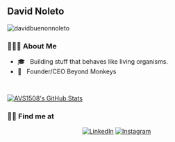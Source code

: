 <h2>David Noleto</h2>

<p align="left"> <img src="https://komarev.com/ghpvc/?username=davidbuenonnoleto" alt="davidbuenonnoleto" /> </p>

<h3> 👨🏻‍💻 About Me </h3>

- 🎓 &nbsp; Building stuff that behaves like living organisms.
- 💼 &nbsp; Founder/CEO Beyond Monkeys

<br/>

[![AVS1508's GitHub Stats](https://github-readme-stats.vercel.app/api?username=davidbuenonnoleto&show_icons=true)](https://github.com/davidbuenonnoleto)

<h3> 🤝🏻 Find me at </h3>

<p align="center">
<a href="https://www.linkedin.com/in/david-noleto-9121463b/"><img alt="LinkedIn" src="https://img.shields.io/badge/LinkedIn-davidnoleto-blue?style=flat-square&logo=linkedin"></a>
<a href="https://www.instagram.com/davidbuenonn/"><img alt="Instagram" src="https://img.shields.io/badge/Instagram-davidnoleto-blue?style=flat-square&logo=instagram"></a>
</p>
